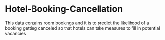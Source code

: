 # Hotel-Booking-Cancellation
This data contains room bookings and it is to predict the likelihood of a booking getting canceled so that hotels can take measures to fill in potential vacancies
